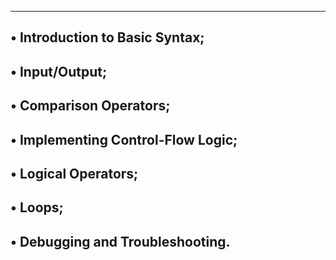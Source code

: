 -----------------------------------------------------
• Introduction to Basic Syntax;
---------------------------------------------------
• Input/Output;
------------------------------------------------
• Comparison Operators;
------------------------------------------------
• Implementing Control-Flow Logic;
-------------------------------------------------
• Logical Operators;
-------------------------------------------------
• Loops;
-----------------------------------------------
• Debugging and Troubleshooting.
-----------------------------------------------
